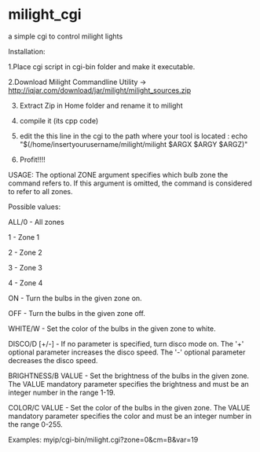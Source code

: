 # milight_cgi


a simple cgi to control milight lights

Installation:

1.Place cgi script in cgi-bin folder and make it executable.

2.Download Milight Commandline Utility ->   http://iqjar.com/download/jar/milight/milight_sources.zip

3. Extract Zip in Home folder and rename it to milight

4. compile it (its cpp code)

5. edit the this line in the cgi to the path where your tool is located :  echo "$(/home/insertyourusername/milight/milight $ARGX $ARGY $ARGZ)"

6. Profit!!!!

USAGE:
The optional ZONE argument specifies which bulb zone the command refers to.
If this argument is omitted, the command is considered to refer to all zones.

Possible values:

  ALL/0 - All zones

  1     - Zone 1

  2     - Zone 2

  3     - Zone 3

  4     - Zone 4
  
  ON                 - Turn the bulbs in the given zone on. 

  OFF                - Turn the bulbs in the given zone off.

  WHITE/W            - Set the color of the bulbs in the given zone to white.

  DISCO/D [+/-]      - If no parameter is specified, turn disco mode on.
                       The '+' optional parameter increases the disco speed.
                       The '-' optional parameter decreases the disco speed.

  BRIGHTNESS/B VALUE - Set the brightness of the bulbs in the given zone.
                       The VALUE mandatory parameter specifies the brightness
                       and must be an integer number in the range 1-19.

  COLOR/C VALUE      - Set the color of the bulbs in the given zone.
                       The VALUE mandatory parameter specifies the color
                       and must be an integer number in the range 0-255.

Examples:
myip/cgi-bin/milight.cgi?zone=0&cm=B&var=19

